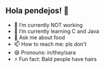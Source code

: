 ## Hola pendejos! 👋

- 🔭 I’m currently NOT working
- 🌱 I’m currently learning C and Java
- 💬 Ask me about food
- 📫 How to reach me: pls don't
- 😄 Pronouns: in/they/sara
- ⚡ Fun fact: Bald people have hairs
